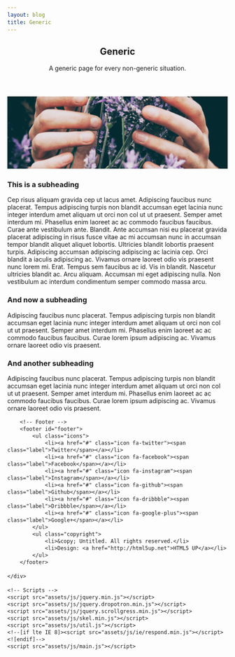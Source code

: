 ```yaml
---
layout: blog
title: Generic
---		
```


<section id="main" class="container">
			<header>
				<h2>Generic</h2>
				<p>A generic page for every non-generic situation.</p>
			</header>
			<div class="box">
				<span class="image featured"><img src="images/pic01.jpg" alt="" /></span>
				<h3>This is a subheading</h3>
				<p>Cep risus aliquam gravida cep ut lacus amet. Adipiscing faucibus nunc placerat. Tempus adipiscing turpis non blandit accumsan eget lacinia nunc integer interdum amet aliquam ut orci non col ut ut praesent. Semper amet interdum mi.
					Phasellus enim laoreet ac ac commodo faucibus faucibus. Curae ante vestibulum ante. Blandit. Ante accumsan nisi eu placerat gravida placerat adipiscing in risus fusce vitae ac mi accumsan nunc in accumsan tempor blandit aliquet aliquet
					lobortis. Ultricies blandit lobortis praesent turpis. Adipiscing accumsan adipiscing adipiscing ac lacinia cep. Orci blandit a iaculis adipiscing ac. Vivamus ornare laoreet odio vis praesent nunc lorem mi. Erat. Tempus sem faucibus ac id.
					Vis in blandit. Nascetur ultricies blandit ac. Arcu aliquam. Accumsan mi eget adipiscing nulla. Non vestibulum ac interdum condimentum semper commodo massa arcu.</p>
				<div class="row">
					<div class="6u 12u(mobilep)">
						<h3>And now a subheading</h3>
						<p>Adipiscing faucibus nunc placerat. Tempus adipiscing turpis non blandit accumsan eget lacinia nunc integer interdum amet aliquam ut orci non col ut ut praesent. Semper amet interdum mi. Phasellus enim laoreet ac ac commodo faucibus
							faucibus. Curae lorem ipsum adipiscing ac. Vivamus ornare laoreet odio vis praesent.</p>
					</div>
					<div class="6u 12u(mobilep)">
						<h3>And another subheading</h3>
						<p>Adipiscing faucibus nunc placerat. Tempus adipiscing turpis non blandit accumsan eget lacinia nunc integer interdum amet aliquam ut orci non col ut ut praesent. Semper amet interdum mi. Phasellus enim laoreet ac ac commodo faucibus
							faucibus. Curae lorem ipsum adipiscing ac. Vivamus ornare laoreet odio vis praesent.</p>
					</div>
				</div>
			</div>
		</section>

		<!-- Footer -->
		<footer id="footer">
			<ul class="icons">
				<li><a href="#" class="icon fa-twitter"><span class="label">Twitter</span></a></li>
				<li><a href="#" class="icon fa-facebook"><span class="label">Facebook</span></a></li>
				<li><a href="#" class="icon fa-instagram"><span class="label">Instagram</span></a></li>
				<li><a href="#" class="icon fa-github"><span class="label">Github</span></a></li>
				<li><a href="#" class="icon fa-dribbble"><span class="label">Dribbble</span></a></li>
				<li><a href="#" class="icon fa-google-plus"><span class="label">Google+</span></a></li>
			</ul>
			<ul class="copyright">
				<li>&copy; Untitled. All rights reserved.</li>
				<li>Design: <a href="http://html5up.net">HTML5 UP</a></li>
			</ul>
		</footer>

	</div>

	<!-- Scripts -->
	<script src="assets/js/jquery.min.js"></script>
	<script src="assets/js/jquery.dropotron.min.js"></script>
	<script src="assets/js/jquery.scrollgress.min.js"></script>
	<script src="assets/js/skel.min.js"></script>
	<script src="assets/js/util.js"></script>
	<!--[if lte IE 8]><script src="assets/js/ie/respond.min.js"></script><![endif]-->
	<script src="assets/js/main.js"></script>

</body>

</html>
